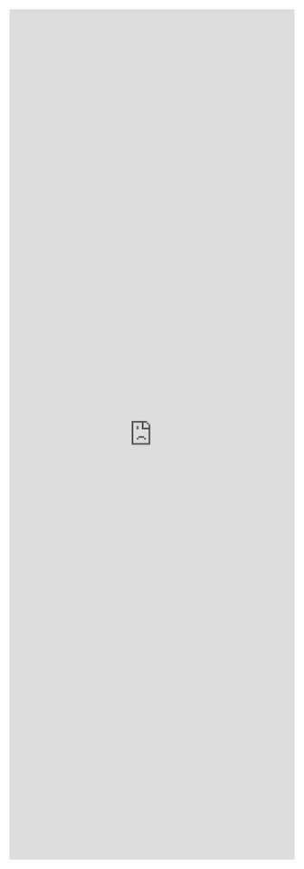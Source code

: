 <iframe width="100%" height="1500" frameborder="0"
  src="https://observablehq.com/embed/3fc8f447188ee038?cell=*&api_key=c61159b13bc6b047a6780f8eb7e7b1ce3e38f14b"></iframe>